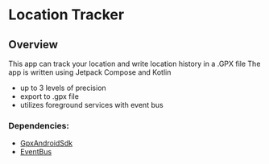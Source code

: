 # Location Tracker
## Overview
This app can track your location and write location history in a .GPX file
The app is written using Jetpack Compose and Kotlin
- up to 3 levels of precision
- export to .gpx file
- utilizes foreground services with event bus

### Dependencies:
- <a href="https://github.com/bvn13/GpxAndroidSdk">GpxAndroidSdk</a>
- <a href="https://github.com/greenrobot/EventBus">EventBus</a>
